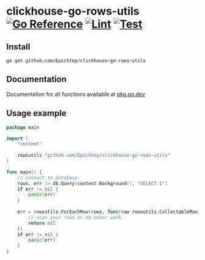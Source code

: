 # clickhouse-go-rows-utils [![Go Reference](https://pkg.go.dev/badge/github.com/EpicStep/clickhouse-go-rows-utils.svg)](https://pkg.go.dev/github.com/EpicStep/clickhouse-go-rows-utils) [![Lint](https://github.com/EpicStep/clickhouse-go-rows-utils/actions/workflows/lint.yml/badge.svg)](https://github.com/EpicStep/clickhouse-go-rows-utils/actions/workflows/lint.yml) [![Test](https://github.com/EpicStep/clickhouse-go-rows-utils/actions/workflows/test.yml/badge.svg)](https://github.com/EpicStep/clickhouse-go-rows-utils/actions/workflows/test.yml)

## Install

```shell
go get github.com/EpicStep/clickhouse-go-rows-utils
```

## Documentation

Documentation for all functions available at [pkg.go.dev](https://pkg.go.dev/github.com/EpicStep/clickhouse-go-rows-utils)

## Usage example

```go
package main

import (
	"context"
	
	rowsutils "github.com/EpicStep/clickhouse-go-rows-utils"
)

func main() {
	// connect to database.
	rows, err := db.Query(context.Background(), "SELECT 1")
	if err != nil {
		panic(err)
	}
	
	err = rowsutils.ForEachRow(rows, func(row rowsutils.CollectableRow) error {
		// scan your rows or do other work.
		return nil
	})
	if err != nil {
		panic(err)
	}
}
```
